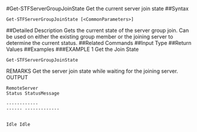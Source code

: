 #Get-STFServerGroupJoinState
Get the current server join state
##Syntax
```Get-STFServerGroupJoinState [<CommonParameters>]
```
##Detailed Description
Gets the current state of the server group join. Can be used on either the existing group member or the joining server to determine the current status.
##Related Commands
##Input Type
##Return Values
##Examples
###EXAMPLE 1 Get the Join State
```Get-STFServerGroupJoinState
```
REMARKS
Get the server join state while waiting for the joining server.
OUTPUT
```RemoteServer                                                                 Status StatusMessage                      
     
------------                                                                 ------ -------------                      
     
                                                                               Idle Idle
```
